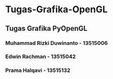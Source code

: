 # Tugas-Grafika-OpenGL

## Tugas Grafika PyOpenGL

### Muhammad Rizki Duwinanto - 13515006
### Edwin Rachman - 13515042
### Prama Halqavi - 13515132
